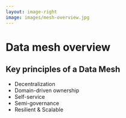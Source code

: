 ```yaml
---
layout: image-right
image: images/mesh-overview.jpg
---
```

# Data mesh overview

## Key principles of a Data Mesh
<v-clicks>

- Decentralization
- Domain-driven ownership
- Self-service
- Semi-governance
- Resilient & Scalable

</v-clicks>

<!--
- Data mesh moves away from centralized data management, enabling independent teams to own and maintain their data products, fostering innovation and agility.
- Data ownership is based on specific business domains, allowing domain experts to manage and control their data products effectively.
- Data mesh promotes self-service capabilities, enabling teams to access, discover, and use data more efficiently without relying on a centralized data team.
- While providing autonomy to domain teams, data mesh also establishes standards and guidelines for data governance to ensure consistency and quality across the organization.
- Data mesh architecture is designed to be resilient and scalable, easily adapting to growing data volumes and changing business needs.
-->